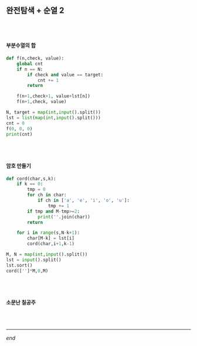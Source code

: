 ## 완전탐색 + 순열 2

<br>

<br>

#### 부분수열의 합

```python
def f(n,check, value):
    global cnt
    if n == N:
        if check and value == target:
            cnt += 1
        return

    f(n+1,check+1, value+lst[n])
    f(n+1,check, value)

N, target = map(int,input().split())
lst = list(map(int,input().split()))
cnt = 0
f(0, 0, 0)
print(cnt)
```

<br>

<br>

#### 암호 만들기

```python
def cord(char,s,k):
    if k == 0:
        tmp = 0
        for ch in char:
            if ch in ['a', 'e', 'i', 'o', 'u']:
                tmp += 1
        if tmp and M-tmp>=2:
            print(''.join(char))
        return

    for i in range(s,N-k+1):
        char[M-k] = lst[i]
        cord(char,i+1,k-1)

M, N = map(int,input().split())
lst = input().split()
lst.sort()
cord(['']*M,0,M)
```

<br>

<br>

#### 소문난 칠공주

```python

```

<br>

---

*end*